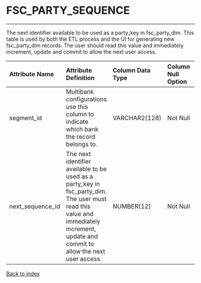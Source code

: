 # FSC_PARTY_SEQUENCE

---

The next identifier available to be used as a party_key in fsc_party_dim. This table is used by both the ETL process and the UI for generating new fsc_party_dim records. The user should read this value and immediately increment, update and commit to allow the next user access.

| Attribute Name   | Attribute Definition                                                                                                                                                                | Column Data Type   | Column Null Option   | Column Is PK   | Column Is FK   |
|:-----------------|:------------------------------------------------------------------------------------------------------------------------------------------------------------------------------------|:-------------------|:---------------------|:---------------|:---------------|
| segment_id       | Multibank configurations use this column to indicate which bank the record belongs to.                                                                                              | VARCHAR2(128)      | Not Null             | Yes            | No             |
| next_sequence_id | The next identifier available to be used as a party_key in fsc_party_dim. The user must read this value and immediately increment, update and commit to allow the next user access. | NUMBER(12)         | Not Null             | No             | No             |

[Back to index](./index.md)